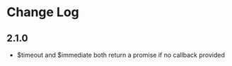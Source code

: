 Change Log
==========

## 2.1.0
- $timeout and $immediate both return a promise if no callback provided
